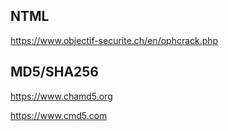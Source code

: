 ## NTML

https://www.objectif-securite.ch/en/ophcrack.php

## MD5/SHA256

https://www.chamd5.org

https://www.cmd5.com
